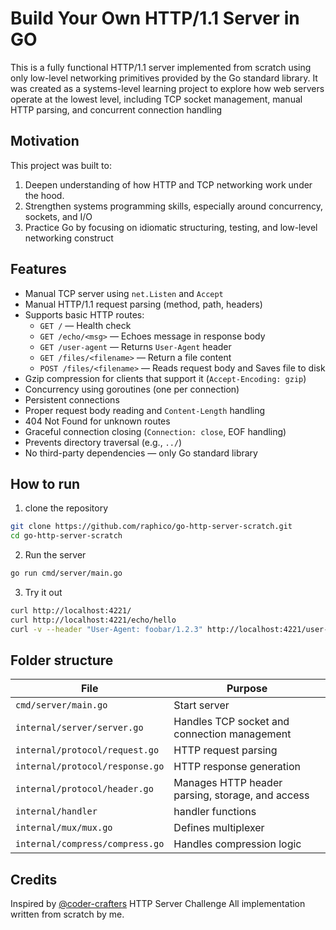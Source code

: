 # Build Your Own HTTP/1.1 Server in GO

This is a fully functional HTTP/1.1 server implemented from scratch using only low-level networking primitives provided by the Go standard library. It was created as a systems-level learning project to explore how web servers operate at the lowest level, including TCP socket management, manual HTTP parsing, and concurrent connection handling

## Motivation

This project was built to:

1. Deepen understanding of how HTTP and TCP networking work under the hood.
2. Strengthen systems programming skills, especially around concurrency, sockets, and I/O
3. Practice Go by focusing on idiomatic structuring, testing, and low-level networking construct

## Features

- Manual TCP server using `net.Listen` and `Accept`
- Manual HTTP/1.1 request parsing (method, path, headers)
- Supports basic HTTP routes:
  - `GET /` — Health check
  - `GET /echo/<msg>` — Echoes message in response body
  - `GET /user-agent` — Returns `User-Agent` header
  - `GET /files/<filename>` — Return a file content
  - `POST /files/<filename>` — Reads request body and Saves file to disk
- Gzip compression for clients that support it (`Accept-Encoding: gzip`)
- Concurrency using goroutines (one per connection)
- Persistent connections
- Proper request body reading and `Content-Length` handling
- 404 Not Found for unknown routes
- Graceful connection closing (`Connection: close`, EOF handling)
- Prevents directory traversal (e.g., `../`)
- No third-party dependencies — only Go standard library

## How to run

1. clone the repository

```bash
git clone https://github.com/raphico/go-http-server-scratch.git
cd go-http-server-scratch
```

2. Run the server

```bash
go run cmd/server/main.go
```

3. Try it out

```bash
curl http://localhost:4221/
curl http://localhost:4221/echo/hello
curl -v --header "User-Agent: foobar/1.2.3" http://localhost:4221/user-agent
```

## Folder structure

| File                            | Purpose                                          |
| ------------------------------- | ------------------------------------------------ |
| `cmd/server/main.go`            | Start server                                     |
| `internal/server/server.go`     | Handles TCP socket and connection management     |
| `internal/protocol/request.go`  | HTTP request parsing                             |
| `internal/protocol/response.go` | HTTP response generation                         |
| `internal/protocol/header.go`   | Manages HTTP header parsing, storage, and access |
| `internal/handler`              | handler functions                                |
| `internal/mux/mux.go`           | Defines multiplexer                              |
| `internal/compress/compress.go` | Handles compression logic                        |

## Credits

Inspired by [@coder-crafters](https://codecrafters.io/) HTTP Server Challenge
All implementation written from scratch by me.
